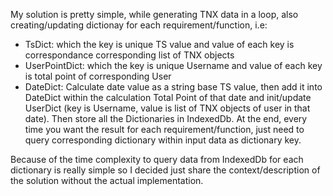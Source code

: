 My solution is pretty simple, while generating TNX data in a loop, also creating/updating dictionay for each requirement/function, i.e:
  - TsDict: which the key is unique TS value and value of each key is correspondance corresponding list of TNX objects
  - UserPointDict: which the key is unique Username and value of each key is total point of corresponding User
  - DateDict: Calculate date value as a string base TS value, then add it into DateDict within the calculation Total Point of that date and init/update UserDict (key is Username, value is list of TNX objects of user in that date).
Then store all the Dictionaries in IndexedDb.
At the end, every time you want the result for each requirement/function, just need to query corresponding dictionary within input data as dictionary key.

Because of the time complexity to query data from IndexedDb for each dictionary is really simple so I decided just share the context/description of the solution without the actual implementation.
